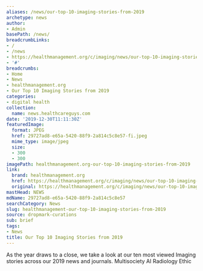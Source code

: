 ```yaml
---
aliases: /news/our-top-10-imaging-stories-from-2019
archetype: news
author:
- Admin
basePath: /news/
breadcrumbLinks:
- /
- /news
- https://healthmanagement.org/c/imaging/news/our-top-10-imaging-stories-from-2019
- '#'
breadcrumbs:
- Home
- News
- healthmanagement.org
- Our Top 10 Imaging Stories from 2019
categories:
- digital health
collection:
  name: news.healthcareguys.com
date: '2019-12-30T11:11:30Z'
featuredImage:
  format: JPEG
  href: 29727ad8-e65a-5420-88f9-2a814c5c8e57-fi.jpeg
  mime_type: image/jpeg
  size:
  - 300
  - 300
imagePath: healthmanagement.org-our-top-10-imaging-stories-from-2019
link:
  brand: healthmanagement.org
  href: https://healthmanagement.org/c/imaging/news/our-top-10-imaging-stories-from-2019
  original: https://healthmanagement.org/c/imaging/news/our-top-10-imaging-stories-from-2019
mastHead: NEWS
mdName: 29727ad8-e65a-5420-88f9-2a814c5c8e57
searchCategory: News
slug: healthmanagement-our-top-10-imaging-stories-from-2019
source: dropmark-curations
sub: brief
tags:
- News
title: Our Top 10 Imaging Stories from 2019
---
```


As the year draws to a close, we take a look at our ten most viewed Imaging stories across our 2019 news and journals.    Multisociety AI Radiology Ethic